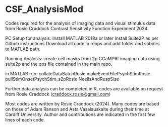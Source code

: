 # CSF_AnalysisMod
Codes required for the analysis of imaging data and visual stimulus data from Rosie Craddock Contrast Sensitivity Function Experiment 2024.

PC Setup for analysis:
Install MATLAB 2018a or later 
Install Suite2P as per Github instructions 
Download all code in reops and add folder and subdirs to MATLAB path. 

Running Analysis: 
create cell masks from 2p GCaMP6f imaging data using suite2p and the ops file contained in the main repo.

in MATLAB run: 
collateDataBatchRosie 
makeEventFilePsychStimRosie
pullStimOnsetPsychStim_s2pRosie
NcellsAndRespSize

Further data analysis can be completed in R, codes are available on request from Rosie Craddock (craddock.rosie@gmail.com)

Most codes are written by Rosie Craddock (2024). Many codes are based on those of Adam Ranson and Asta Vasalauskaite during their time at Cardiff University.
Author and contributions are indicated in the first few lines of each code.


